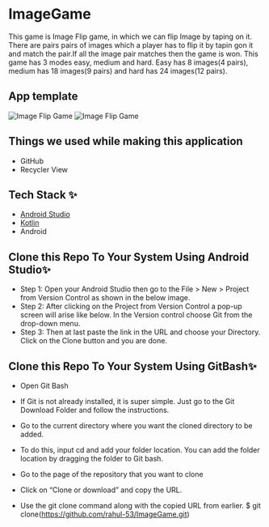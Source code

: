# ImageGame
This game is Image Flip game, in which we can flip Image by taping on it. There are pairs pairs of images which a player has to flip it by tapin gon it and match the pair.If all the image pair matches then the game is won. This game has 3 modes easy, medium and hard.
Easy has 8 images(4 pairs), medium has 18 images(9 pairs) and hard has 24 images(12 pairs).

## App template
![Image Flip Game](https://user-images.githubusercontent.com/86509973/152642098-7daa2090-3ce8-41c3-b45d-30228ccc1f4d.jpeg)
![Image Flip Game](https://user-images.githubusercontent.com/86509973/152642189-a39228f8-10a0-4684-9c83-06222d598da3.jpeg)

## Things we used while making this application

- GitHub
- Recycler View

## Tech Stack ✨
* [Android Studio](https://developer.android.com/studio)
* [Kotlin](https://kotlinlang.org/)
* Android

## Clone this Repo To Your System Using Android Studio✨
* Step 1: Open your Android Studio then go to the File > New > Project from Version Control as shown in the below image. 
* Step 2: After clicking on the Project from Version Control a pop-up screen will arise like below. In the Version control choose Git from the drop-down menu. 
* Step 3: Then at last paste the link in the URL and choose your Directory. Click on the Clone button and you are done.
## Clone this Repo To Your System Using GitBash✨
* Open Git Bash
* If Git is not already installed, it is super simple. Just go to the Git Download Folder and follow the instructions.

* Go to the current directory where you want the cloned directory to be added.
* To do this, input cd and add your folder location. You can add the folder location by dragging the folder to Git bash.
* Go to the page of the repository that you want to clone
* Click on “Clone or download” and copy the URL.

* Use the git clone command along with the copied URL from earlier.
$ git clone(https://github.com/rahul-53/ImageGame.git)
